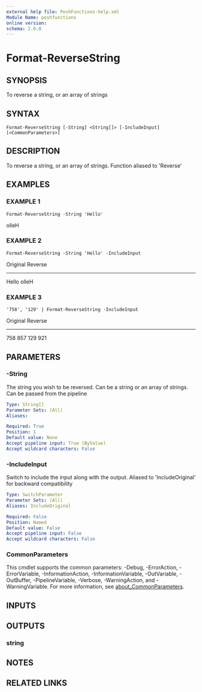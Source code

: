 ```yaml
---
external help file: PoshFunctions-help.xml
Module Name: poshfunctions
online version:
schema: 2.0.0
---
```


# Format-ReverseString

## SYNOPSIS
To reverse a string, or an array of strings

## SYNTAX

```
Format-ReverseString [-String] <String[]> [-IncludeInput] [<CommonParameters>]
```

## DESCRIPTION
To reverse a string, or an array of strings.
Function aliased to 'Reverse'

## EXAMPLES

### EXAMPLE 1
```
Format-ReverseString -String 'Hello'
```

olleH

### EXAMPLE 2
```
Format-ReverseString -String 'Hello' -IncludeInput
```

Original Reverse
-------- -------
Hello    olleH

### EXAMPLE 3
```
'758', '129' | Format-ReverseString -IncludeInput
```

Original Reverse
-------- -------
758      857
129      921

## PARAMETERS

### -String
The string you wish to be reversed.
Can be a string or an array of strings.
Can be passed from the pipeline

```yaml
Type: String[]
Parameter Sets: (All)
Aliases:

Required: True
Position: 1
Default value: None
Accept pipeline input: True (ByValue)
Accept wildcard characters: False
```

### -IncludeInput
Switch to include the input along with the output.
Aliased to 'IncludeOriginal' for
backward compatibility

```yaml
Type: SwitchParameter
Parameter Sets: (All)
Aliases: IncludeOriginal

Required: False
Position: Named
Default value: False
Accept pipeline input: False
Accept wildcard characters: False
```

### CommonParameters
This cmdlet supports the common parameters: -Debug, -ErrorAction, -ErrorVariable, -InformationAction, -InformationVariable, -OutVariable, -OutBuffer, -PipelineVariable, -Verbose, -WarningAction, and -WarningVariable. For more information, see [about_CommonParameters](http://go.microsoft.com/fwlink/?LinkID=113216).

## INPUTS

## OUTPUTS

### string
## NOTES

## RELATED LINKS
